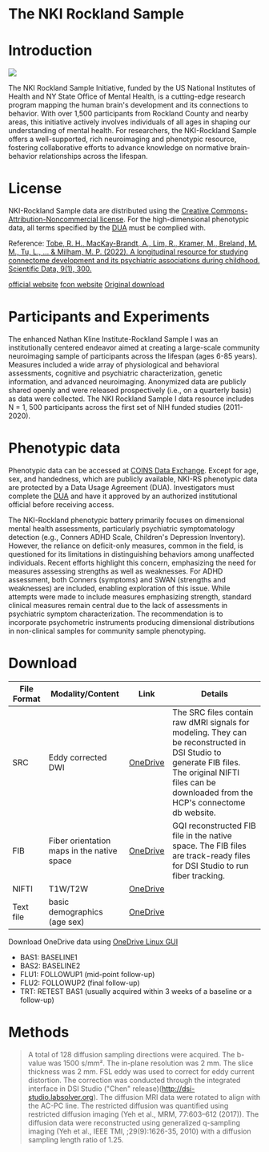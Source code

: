 # The NKI Rockland Sample

# Introduction

<img src="https://media.springernature.com/full/springer-static/image/art%3A10.1038%2Fs41597-022-01329-y/MediaObjects/41597_2022_1329_Fig1_HTML.png?as=webp" with=600/>

The NKI Rockland Sample Initiative, funded by the US National Institutes of Health and NY State Office of Mental Health, is a cutting-edge research program mapping the human brain's development and its connections to behavior. With over 1,500 participants from Rockland County and nearby areas, this initiative actively involves individuals of all ages in shaping our understanding of mental health. For researchers, the NKI-Rockland Sample offers a well-supported, rich neuroimaging and phenotypic resource, fostering collaborative efforts to advance knowledge on normative brain-behavior relationships across the lifespan.

# License

NKI-Rockland Sample data are distributed using the [Creative Commons-Attribution-Noncommercial license](https://creativecommons.org/licenses/by-nc/4.0/legalcode). For the high-dimensional phenotypic data, all terms specified by the [DUA](http://fcon_1000.projects.nitrc.org/indi/enhanced/data/DUA.pdf) must be complied with.

Reference: [Tobe, R. H., MacKay-Brandt, A., Lim, R., Kramer, M., Breland, M. M., Tu, L., ... & Milham, M. P. (2022). A longitudinal resource for studying connectome development and its psychiatric associations during childhood. Scientific Data, 9(1), 300.](https://www.nature.com/articles/s41597-022-01329-y)

[official website](https://www.nki.rfmh.org/) [fcon website](https://fcon_1000.projects.nitrc.org/indi/enhanced/index.html) [Original download](https://fcon_1000.projects.nitrc.org/indi/pro/nki.html)

# Participants and Experiments

The enhanced Nathan Kline Institute-Rockland Sample I was an institutionally centered endeavor aimed at creating a large-scale community neuroimaging sample of participants across the lifespan (ages 6-85 years). Measures included a wide array of physiological and behavioral assessments, cognitive and psychiatric characterization, genetic information, and advanced neuroimaging. Anonymized data are publicly shared openly and were released prospectively (i.e., on a quarterly basis) as data were collected. The NKI Rockland Sample I data resource includes N = 1, 500 participants across the first set of NIH funded studies (2011-2020).

# Phenotypic data

Phenotypic data can be accessed at [COINS Data Exchange](https://coins.trendscenter.org/). Except for age, sex, and handedness, which are publicly available, NKI-RS phenotypic data are protected by a Data Usage Agreement (DUA). Investigators must complete the [DUA](http://fcon_1000.projects.nitrc.org/indi/enhanced/data/DUA.pdf) and have it approved by an authorized institutional official before receiving access. 

The NKI-Rockland phenotypic battery primarily focuses on dimensional mental health assessments, particularly psychiatric symptomatology detection (e.g., Conners ADHD Scale, Children's Depression Inventory). However, the reliance on deficit-only measures, common in the field, is questioned for its limitations in distinguishing behaviors among unaffected individuals. Recent efforts highlight this concern, emphasizing the need for measures assessing strengths as well as weaknesses. For ADHD assessment, both Conners (symptoms) and SWAN (strengths and weaknesses) are included, enabling exploration of this issue. While attempts were made to include measures emphasizing strength, standard clinical measures remain central due to the lack of assessments in psychiatric symptom characterization. The recommendation is to incorporate psychometric instruments producing dimensional distributions in non-clinical samples for community sample phenotyping.

# Download

| File Format | Modality/Content | Link | Details |
|-------------|---|---|---------|
| SRC | Eddy corrected DWI | [OneDrive](https://pitt-my.sharepoint.com/:f:/g/personal/yehfc_pitt_edu/EqZQ-MtXjsJIrsSR6NG-UdoBsAbG02mIFjLIhkxYh-9vhQ?e=hxJ4rN) | The SRC files contain raw dMRI signals for modeling. They can be reconstructed in DSI Studio to generate FIB files. The original NIFTI files can be downloaded from the HCP's connectome db website. |
| FIB | Fiber orientation maps in the native space| [OneDrive](https://pitt-my.sharepoint.com/:f:/g/personal/yehfc_pitt_edu/EoBg23PFRJJDhyadw9m6zmcBe9MAk_AmMET936jMdrXTTQ?e=TEwhB0) | GQI reconstructed FIB file in the native space. The FIB files are track-ready files for DSI Studio to run fiber tracking. |
| NIFTI | T1W/T2W | [OneDrive](https://pitt-my.sharepoint.com/:f:/g/personal/yehfc_pitt_edu/EpS8KXagRYxBjw6AO4B6QFkBx9O5xqJiMcnwC-BlfsBzAw?e=5uQKUT) |  |
| Text file | basic demographics (age sex) | [OneDrive](https://pitt-my.sharepoint.com/:u:/g/personal/yehfc_pitt_edu/Ebt-DMl-V-xEt3IbMk_mPB8BMMCteOQIrqm1gu44jM1HBw?e=tibzFF) | |

Download OneDrive data using [OneDrive Linux GUI](https://github.com/bpozdena/OneDriveGUI)

- BAS1: BASELINE1
- BAS2: BASELINE2
- FLU1: FOLLOWUP1 (mid-point follow-up)
- FLU2: FOLLOWUP2 (final follow-up) 
- TRT: RETEST BAS1 (usually acquired within 3 weeks of a baseline or a follow-up)

# Methods
> A total of 128 diffusion sampling directions were acquired. The b-value was 1500 s/mm². The in-plane resolution was 2 mm. The slice thickness was 2 mm. FSL eddy was used to correct for eddy current distortion. The correction was conducted through the integrated interface in DSI Studio ("Chen" release)(http://dsi-studio.labsolver.org). The diffusion MRI data were rotated to align with the AC-PC line. The restricted diffusion was quantified using restricted diffusion imaging (Yeh et al., MRM, 77:603–612 (2017)). The diffusion data were reconstructed using generalized q-sampling imaging (Yeh et al., IEEE TMI, ;29(9):1626-35, 2010) with a diffusion sampling length ratio of 1.25. 
